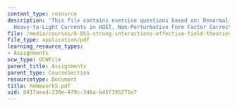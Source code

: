 ```yaml
---
content_type: resource
description: 'This file contains exercise questions based on: Renormalization of cF(?),
  Heavy-to-Light Currents in HQET, Non-Perturbative Form Factor Corrections.'
file: /media/courses/8-851-strong-interactions-effective-field-theories-of-qcd-spring-2006/8417aead230e479c346ab45f185271e7_homework5.pdf
file_type: application/pdf
learning_resource_types:
- Assignments
ocw_type: OCWFile
parent_title: Assignments
parent_type: CourseSection
resourcetype: Document
title: homework5.pdf
uid: 8417aead-230e-479c-346a-b45f185271e7
---
```


